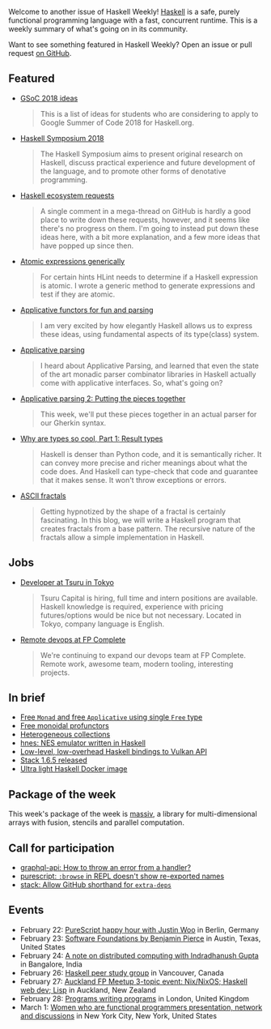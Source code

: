 <!-- 2018-02-22 -->

Welcome to another issue of Haskell Weekly!
[Haskell](https://www.haskell.org) is a safe, purely functional programming language with a fast, concurrent runtime.
This is a weekly summary of what's going on in its community.

Want to see something featured in Haskell Weekly?
Open an issue or pull request [on GitHub](https://github.com/haskellweekly/haskellweekly.github.io).

## Featured

-   [GSoC 2018 ideas](https://summer.haskell.org/ideas.html)

    > This is a list of ideas for students who are considering to apply to Google Summer of Code 2018 for Haskell.org.

-   [Haskell Symposium 2018](https://www.haskell.org/haskell-symposium/2018/)

    > The Haskell Symposium aims to present original research on Haskell, discuss practical experience and future development of the language, and to promote other forms of denotative programming.

-   [Haskell ecosystem requests](https://www.snoyman.com/blog/2018/02/haskell-ecosystem-requests)

    > A single comment in a mega-thread on GitHub is hardly a good place to write down these requests, however, and it seems like there's no progress on them. I'm going to instead put down these ideas here, with a bit more explanation, and a few more ideas that have popped up since then.

-   [Atomic expressions generically](https://neilmitchell.blogspot.com/2018/02/atomic-expressions-generically.html)

    > For certain hints HLint needs to determine if a Haskell expression is atomic. I wrote a generic method to generate expressions and test if they are atomic.

-   [Applicative functors for fun and parsing](https://arunraghavan.net/2018/02/applicative-functors-for-fun-and-parsing/)

    > I am very excited by how elegantly Haskell allows us to express these ideas, using fundamental aspects of its type(class) system.

-   [Applicative parsing](https://blog.lahteenmaki.net/applicative-parsing.html)

    > I heard about Applicative Parsing, and learned that even the state of the art monadic parser combinator libraries in Haskell actually come with applicative interfaces. So, what's going on?

-   [Applicative parsing 2: Putting the pieces together](https://mmhaskell.com/blog/2018/2/19/applicative-parsing-ii-putting-the-pieces-together)

    > This week, we'll put these pieces together in an actual parser for our Gherkin syntax.

-   [Why are types so cool, Part 1: Result types](https://blue-dinosaur.github.io/haskell/type-theory/programming/2018/02/19/result-types.html)

    > Haskell is denser than Python code, and it is semantically richer. It can convey more precise and richer meanings about what the code does. And Haskell can type-check that code and guarantee that it makes sense. It won't throw exceptions or errors.

-   [ASCII fractals](https://janmasrovira.gitlab.io/ascetic-slug/post/ascii-fractals/)

    > Getting hypnotized by the shape of a fractal is certainly fascinating. In this blog, we will write a Haskell program that creates fractals from a base pattern. The recursive nature of the fractals allow a simple implementation in Haskell.

## Jobs

-   [Developer at Tsuru in Tokyo](https://np.reddit.com/r/haskell/comments/7ysft5/tsuru_is_hiring/duits8s/)

    > Tsuru Capital is hiring, full time and intern positions are available. Haskell knowledge is required, experience with pricing futures/options would be nice but not necessary. Located in Tokyo, company language is English.

-   [Remote devops at FP Complete](https://twitter.com/snoyberg/status/965969385755172869)

    > We're continuing to expand our devops team at FP Complete. Remote work, awesome team, modern tooling, interesting projects.

## In brief

-   [Free `Monad` and free `Applicative` using single `Free` type](http://oleg.fi/gists/posts/2018-02-21-single-free.html)
-   [Free monoidal profunctors](https://bartoszmilewski.com/2018/02/20/free-monoidal-profunctors/)
-   [Heterogeneous collections](http://www.hsyl20.fr/home/posts/2018-02-21-heterogeneous-collections.html)
-   [hnes: NES emulator written in Haskell](https://github.com/dbousamra/hnes/tree/02a1db57c4cc045af64892919c395f09d129f9fd)
-   [Low-level, low-overhead Haskell bindings to Vulkan API](https://github.com/achirkin/vulkan/tree/cfb85bc7096abf6099b9253ac3da28d4ffd40ee4)
-   [Stack 1.6.5 released](https://github.com/commercialhaskell/stack/releases/tag/v1.6.5)
-   [Ultra light Haskell Docker image](https://github.com/naushadh/hello-world/tree/3a4ecb3e49a7cd1624c385bdb808518182fd17cb#example-1-ultra-light-docker-image)

## Package of the week

This week's package of the week is [massiv](https://hackage.haskell.org/package/massiv-0.1.0.0),
a library for multi-dimensional arrays with fusion, stencils and parallel computation.

## Call for participation

-   [graphql-api: How to throw an error from a handler?](https://github.com/haskell-graphql/graphql-api/issues/172)
-   [purescript: `:browse` in REPL doesn't show re-exported names](https://github.com/purescript/purescript/issues/3247)
-   [stack: Allow GitHub shorthand for `extra-deps`](https://github.com/commercialhaskell/stack/issues/3873)

## Events

-   February 22: [PureScript happy hour with Justin Woo](https://www.meetup.com/Berlin-Functional-Programming-Group/events/246441427/) in Berlin, Germany
-   February 23: [Software Foundations by Benjamin Pierce](https://www.meetup.com/Austin-Types-Theorems-and-Programming-Languages/events/245115075/) in Austin, Texas, United States
-   February 24: [A note on distributed computing with Indradhanush Gupta](https://www.meetup.com/Papers-we-love-Bangalore/events/247608496/) in Bangalore, India
-   February 26: [Haskell peer study group](https://www.meetup.com/Vancouver-Functional-Programmers/events/247554893/) in Vancouver, Canada
-   February 27: [Auckland FP Meetup 3-topic event: Nix/NixOS; Haskell web dev; Lisp](https://www.meetup.com/Functional-Programming-Auckland/events/247729046/) in Auckland, New Zealand
-   February 28: [Programs writing programs](https://www.meetup.com/London-Haskell/events/247767200/) in London, United Kingdom
-   March 1: [Women who are functional programmers presentation, network and discussions](https://www.meetup.com/NY-Women-Who-Functional-Code/events/243905448/) in New York City, New York, United States
